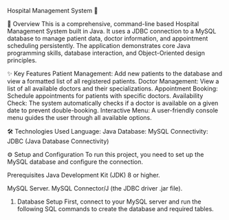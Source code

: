Hospital Management System 🏥

📝 Overview
This is a comprehensive, command-line based Hospital Management System built in Java. It uses a JDBC connection to a MySQL database to manage patient data, doctor information, and appointment scheduling persistently. The application demonstrates core Java programming skills, database interaction, and Object-Oriented design principles.

✨ Key Features
Patient Management: Add new patients to the database and view a formatted list of all registered patients. 
Doctor Management: View a list of all available doctors and their specializations. 
Appointment Booking: Schedule appointments for patients with specific doctors. 
Availability Check: The system automatically checks if a doctor is available on a given date to prevent double-booking. 
Interactive Menu: A user-friendly console menu guides the user through all available options. 

🛠️ Technologies Used
Language: Java
Database: MySQL
Connectivity: JDBC (Java Database Connectivity)

⚙️ Setup and Configuration
To run this project, you need to set up the MySQL database and configure the connection.

Prerequisites
Java Development Kit (JDK) 8 or higher.

MySQL Server.
MySQL Connector/J (the JDBC driver .jar file).
1. Database Setup
First, connect to your MySQL server and run the following SQL commands to create the database and required tables. 
